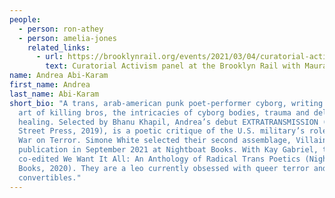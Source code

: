 ```yaml
---
people:
  - person: ron-athey
  - person: amelia-jones
    related_links:
      - url: https://brooklynrail.org/events/2021/03/04/curatorial-activism-part-4/
        text: Curatorial Activism panel at the Brooklyn Rail with Maura Reilly
name: Andrea Abi-Karam
first_name: Andrea
last_name: Abi-Karam
short_bio: "A trans, arab-american punk poet-performer cyborg, writing on the
  art of killing bros, the intricacies of cyborg bodies, trauma and delayed
  healing. Selected by Bhanu Khapil, Andrea’s debut EXTRATRANSMISSION (Kelsey
  Street Press, 2019), is a poetic critique of the U.S. military’s role in the
  War on Terror. Simone White selected their second assemblage, Villainy for
  publication in September 2021 at Nightboat Books. With Kay Gabriel, they
  co-edited We Want It All: An Anthology of Radical Trans Poetics (Nightboat
  Books, 2020). They are a leo currently obsessed with queer terror and
  convertibles."
---
```

